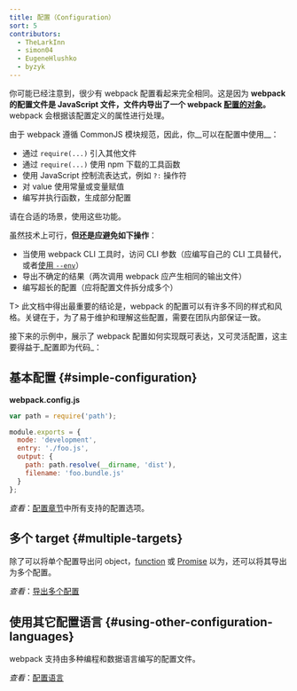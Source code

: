 ```yaml
---
title: 配置（Configuration）
sort: 5
contributors:
  - TheLarkInn
  - simon04
  - EugeneHlushko
  - byzyk
---
```


你可能已经注意到，很少有 webpack 配置看起来完全相同。这是因为 __webpack 的配置文件是 JavaScript 文件，文件内导出了一个 webpack [配置的对象](/configuration/)。__ webpack 会根据该配置定义的属性进行处理。

由于 webpack 遵循 CommonJS 模块规范，因此，你__可以在配置中使用__：

- 通过 `require(...)` 引入其他文件
- 通过 `require(...)` 使用 npm 下载的工具函数
- 使用 JavaScript 控制流表达式，例如 `?:` 操作符
- 对 value 使用常量或变量赋值
- 编写并执行函数，生成部分配置

请在合适的场景，使用这些功能。

虽然技术上可行，__但还是应避免如下操作__：

- 当使用 webpack CLI 工具时，访问 CLI 参数（应编写自己的 CLI 工具替代，或者[使用 `--env`](/configuration/configuration-types/)）
- 导出不确定的结果（两次调用 webpack 应产生相同的输出文件）
- 编写超长的配置（应将配置文件拆分成多个）

T> 此文档中得出最重要的结论是，webpack 的配置可以有许多不同的样式和风格。关键在于，为了易于维护和理解这些配置，需要在团队内部保证一致。

接下来的示例中，展示了 webpack 配置如何实现既可表达，又可灵活配置，这主要得益于_配置即为代码_：

## 基本配置 {#simple-configuration}

__webpack.config.js__

```javascript
var path = require('path');

module.exports = {
  mode: 'development',
  entry: './foo.js',
  output: {
    path: path.resolve(__dirname, 'dist'),
    filename: 'foo.bundle.js'
  }
};
```

_查看_：[配置章节](/configuration/)中所有支持的配置选项。

## 多个 target {#multiple-targets}

除了可以将单个配置导出问 object，[function](/configuration/configuration-types/#exporting-a-function) 或 [Promise](/configuration/configuration-types/#exporting-a-promise) 以为，还可以将其导出为多个配置。

_查看_：[导出多个配置](/configuration/configuration-types/#exporting-multiple-configurations)

## 使用其它配置语言 {#using-other-configuration-languages}

webpack 支持由多种编程和数据语言编写的配置文件。

_查看_：[配置语言](/configuration/configuration-languages/)
